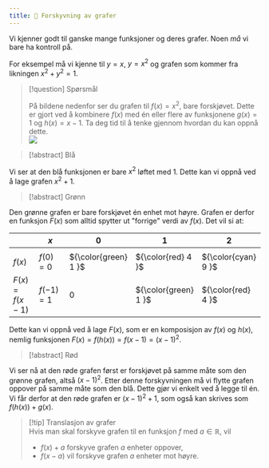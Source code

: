 ```yaml
---
title: 📄 Forskyvning av grafer
---
```

Vi kjenner godt til ganske mange funksjoner og deres grafer. Noen *må* vi bare ha kontroll på.

For eksempel må vi kjenne til $y = x$, $y = x^2$ og grafen som kommer fra likningen $x^2 + y^2 = 1$.

> [!question] Spørsmål  
> 
> På bildene nedenfor ser du grafen til $f(x)=x^2$, bare forskjøvet. Dette er gjort ved å kombinere $f(x)$ med én eller flere av funksjonene $g(x)=1$ og $h(x)=x-1$. Ta deg tid til å tenke gjennom hvordan du kan oppnå dette.  
> ![](/Files/andregradsgrafer.svg)

> [!abstract] Blå  

 
Vi ser at den blå funksjonen er bare $x^2$ løftet med $1$. Dette kan vi oppnå ved å lage grafen $x^2 +1$.  

> [!abstract] Grønn  
> 

 Den grønne grafen er bare forskjøvet én enhet mot høyre. Grafen er derfor en funksjon $F(x)$ som alltid spytter ut "forrige" verdi av $f(x)$. Det vil si at:  

|               | $x$       | 0                    | 1                    | 2                   | 3                   | 4   |
| ------------- | --------- | -------------------- | -------------------- | ------------------- | ------------------- | --- |
|               |           |                      |                      |                     |                     |     |
| $f(x)$        | $f(0)=0$  | ${\color{green} 1 }$ | ${\color{red} 4 }$   | ${\color{cyan} 9 }$ | 16                  |     |
| $F(x)=f(x-1)$ | $f(-1)=1$ | 0                    | ${\color{green} 1 }$ | ${\color{red} 4 }$  | ${\color{cyan} 9 }$ |     |

 Dette kan vi oppnå ved å lage $F(x)$, som er en komposisjon av $f(x)$ og $h(x)$, nemlig funksjonen $F(x) = f(h(x)) = f(x-1) = (x-1)^2$.  

> [!abstract] Rød  


Vi ser nå at den røde grafen først er forskjøvet på samme måte som den grønne grafen, altså $(x-1)^2$. Etter denne forskyvningen må vi flytte grafen oppover på samme måte som den blå. Dette gjør vi enkelt ved å legge til én. Vi får derfor at den røde grafen er $(x-1)^2+1$, som også kan skrives som $f(h(x)) + g(x)$.  

> [!tip] Translasjon av grafer  
> Hvis man skal forskyve grafen til en funksjon $f$ med $a\in \mathbb{R}$, vil  
> - $f(x)+a$ forskyve grafen $a$ enheter oppover,  
> - $f(x-a)$ vil forskyve grafen $a$ enheter mot høyre.  
